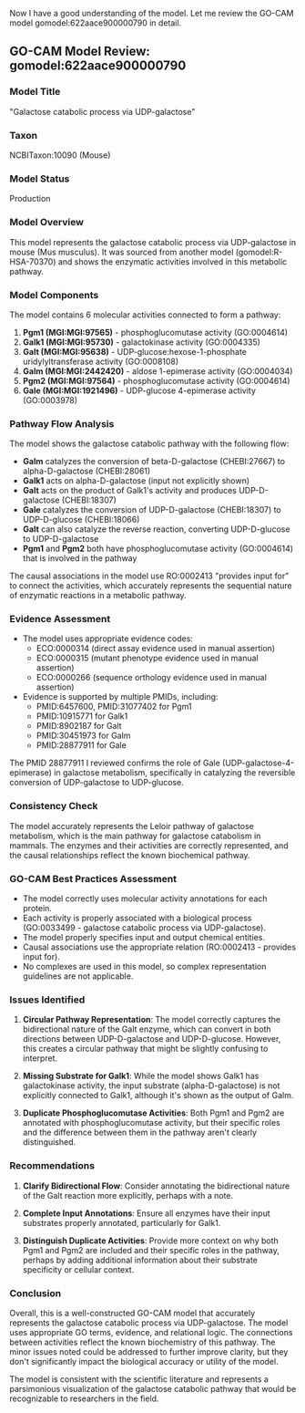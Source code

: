 Now I have a good understanding of the model. Let me review the GO-CAM model gomodel:622aace900000790 in detail.

## GO-CAM Model Review: gomodel:622aace900000790

### Model Title
"Galactose catabolic process via UDP-galactose"

### Taxon
NCBITaxon:10090 (Mouse)

### Model Status
Production

### Model Overview
This model represents the galactose catabolic process via UDP-galactose in mouse (Mus musculus). It was sourced from another model (gomodel:R-HSA-70370) and shows the enzymatic activities involved in this metabolic pathway.

### Model Components
The model contains 6 molecular activities connected to form a pathway:

1. **Pgm1 (MGI:MGI:97565)** - phosphoglucomutase activity (GO:0004614)
2. **Galk1 (MGI:MGI:95730)** - galactokinase activity (GO:0004335)
3. **Galt (MGI:MGI:95638)** - UDP-glucose:hexose-1-phosphate uridylyltransferase activity (GO:0008108)
4. **Galm (MGI:MGI:2442420)** - aldose 1-epimerase activity (GO:0004034)
5. **Pgm2 (MGI:MGI:97564)** - phosphoglucomutase activity (GO:0004614)
6. **Gale (MGI:MGI:1921496)** - UDP-glucose 4-epimerase activity (GO:0003978)

### Pathway Flow Analysis
The model shows the galactose catabolic pathway with the following flow:

- **Galm** catalyzes the conversion of beta-D-galactose (CHEBI:27667) to alpha-D-galactose (CHEBI:28061)
- **Galk1** acts on alpha-D-galactose (input not explicitly shown)
- **Galt** acts on the product of Galk1's activity and produces UDP-D-galactose (CHEBI:18307)
- **Gale** catalyzes the conversion of UDP-D-galactose (CHEBI:18307) to UDP-D-glucose (CHEBI:18066)
- **Galt** can also catalyze the reverse reaction, converting UDP-D-glucose to UDP-D-galactose
- **Pgm1** and **Pgm2** both have phosphoglucomutase activity (GO:0004614) that is involved in the pathway

The causal associations in the model use RO:0002413 "provides input for" to connect the activities, which accurately represents the sequential nature of enzymatic reactions in a metabolic pathway.

### Evidence Assessment
- The model uses appropriate evidence codes:
  - ECO:0000314 (direct assay evidence used in manual assertion)
  - ECO:0000315 (mutant phenotype evidence used in manual assertion)
  - ECO:0000266 (sequence orthology evidence used in manual assertion)
- Evidence is supported by multiple PMIDs, including:
  - PMID:6457600, PMID:31077402 for Pgm1
  - PMID:10915771 for Galk1
  - PMID:8902187 for Galt
  - PMID:30451973 for Galm
  - PMID:28877911 for Gale

The PMID 28877911 I reviewed confirms the role of Gale (UDP-galactose-4-epimerase) in galactose metabolism, specifically in catalyzing the reversible conversion of UDP-galactose to UDP-glucose.

### Consistency Check
The model accurately represents the Leloir pathway of galactose metabolism, which is the main pathway for galactose catabolism in mammals. The enzymes and their activities are correctly represented, and the causal relationships reflect the known biochemical pathway.

### GO-CAM Best Practices Assessment
- The model correctly uses molecular activity annotations for each protein.
- Each activity is properly associated with a biological process (GO:0033499 - galactose catabolic process via UDP-galactose).
- The model properly specifies input and output chemical entities.
- Causal associations use the appropriate relation (RO:0002413 - provides input for).
- No complexes are used in this model, so complex representation guidelines are not applicable.

### Issues Identified
1. **Circular Pathway Representation**: The model correctly captures the bidirectional nature of the Galt enzyme, which can convert in both directions between UDP-D-galactose and UDP-D-glucose. However, this creates a circular pathway that might be slightly confusing to interpret.

2. **Missing Substrate for Galk1**: While the model shows Galk1 has galactokinase activity, the input substrate (alpha-D-galactose) is not explicitly connected to Galk1, although it's shown as the output of Galm.

3. **Duplicate Phosphoglucomutase Activities**: Both Pgm1 and Pgm2 are annotated with phosphoglucomutase activity, but their specific roles and the difference between them in the pathway aren't clearly distinguished.

### Recommendations
1. **Clarify Bidirectional Flow**: Consider annotating the bidirectional nature of the Galt reaction more explicitly, perhaps with a note.

2. **Complete Input Annotations**: Ensure all enzymes have their input substrates properly annotated, particularly for Galk1.

3. **Distinguish Duplicate Activities**: Provide more context on why both Pgm1 and Pgm2 are included and their specific roles in the pathway, perhaps by adding additional information about their substrate specificity or cellular context.

### Conclusion
Overall, this is a well-constructed GO-CAM model that accurately represents the galactose catabolic process via UDP-galactose. The model uses appropriate GO terms, evidence, and relational logic. The connections between activities reflect the known biochemistry of this pathway. The minor issues noted could be addressed to further improve clarity, but they don't significantly impact the biological accuracy or utility of the model.

The model is consistent with the scientific literature and represents a parsimonious visualization of the galactose catabolic pathway that would be recognizable to researchers in the field.